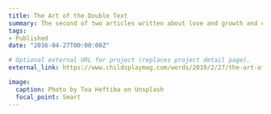 ```yaml
---
title: The Art of the Double Text
summary: The second of two articles written about love and growth and coming of age for Childs Play Magazine, an independent publication.
tags:
- Published
date: "2016-04-27T00:00:00Z"

# Optional external URL for project (replaces project detail page).
external_link: https://www.childsplaymag.com/words/2019/2/27/the-art-of-the-double-text?rq=keely%20fravel

image:
  caption: Photo by Toa Heftiba on Unsplash
  focal_point: Smart
---
```

